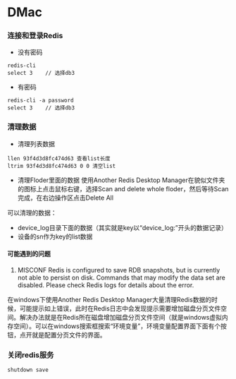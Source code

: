 # DMac 


### 连接和登录Redis

* 没有密码

```
redis-cli
select 3    // 选择db3
```

* 有密码

```
redis-cli -a password
select 3    // 选择db3
```

### 清理数据

* 清理列表数据
```
llen 93f4d3d8fc474d63 查看list长度
ltrim 93f4d3d8fc474d63 0 0 清空list
```

* 清理Floder里面的数据
使用Another Redis Desktop Manager在貌似文件夹的图标上点击鼠标右键，选择Scan and delete whole floder，然后等待Scan完成，在右边操作区点击Delete All

可以清理的数据：
* device_log目录下面的数据（其实就是key以“device_log:”开头的数据记录）
* 设备的sn作为key的list数据

#### 可能遇到的问题

1. MISCONF Redis is configured to save RDB snapshots, but is currently not able to persist on disk. Commands that may modify the data set are disabled. Please check Redis logs for details about the error. 

在windows下使用Another Redis Desktop Manager大量清理Redis数据的时候，可能提示如上错误，此时在Redis日志中会发现提示需要增加磁盘分页文件空间。解决办法就是在Redis所在磁盘增加磁盘分页文件空间（就是windows虚拟内存空间）。可以在windows搜索框搜索“环境变量”，环境变量配置界面下面有个按钮，点开就是配置分页文件的界面。

### 关闭redis服务
```
shutdown save
```
